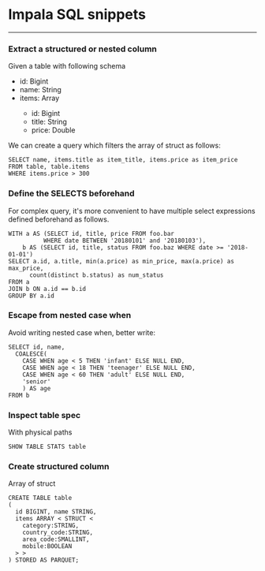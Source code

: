 # Impala SQL snippets

---

### Extract a structured or nested column

Given a table with following schema

- id: Bigint
- name: String
- items: Array<Struct>
  - id: Bigint
  - title: String
  - price: Double

We can create a query which filters the array of struct as follows:

```
SELECT name, items.title as item_title, items.price as item_price
FROM table, table.items
WHERE items.price > 300
```


### Define the SELECTS beforehand

For complex query, it's more convenient to have multiple select expressions 
defined beforehand as follows.

```
WITH a AS (SELECT id, title, price FROM foo.bar 
          WHERE date BETWEEN '20180101' and '20180103'),
    b AS (SELECT id, title, status FROM foo.baz WHERE date >= '2018-01-01')
SELECT a.id, a.title, min(a.price) as min_price, max(a.price) as max_price,
      count(distinct b.status) as num_status
FROM a
JOIN b ON a.id == b.id
GROUP BY a.id
```


### Escape from nested case when

Avoid writing nested case when, better write:

```
SELECT id, name,
  COALESCE(
    CASE WHEN age < 5 THEN 'infant' ELSE NULL END,
    CASE WHEN age < 18 THEN 'teenager' ELSE NULL END,
    CASE WHEN age < 60 THEN 'adult' ELSE NULL END,
    'senior'
    ) AS age
FROM b
```


### Inspect table spec

With physical paths

```
SHOW TABLE STATS table
```


### Create structured column

Array of struct

```
CREATE TABLE table
(
  id BIGINT, name STRING,
  items ARRAY < STRUCT <
    category:STRING, 
    country_code:STRING, 
    area_code:SMALLINT,
    mobile:BOOLEAN
  > >
) STORED AS PARQUET;
```




